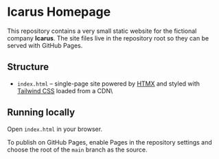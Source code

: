 # Icarus Homepage

This repository contains a very small static website for the fictional company **Icarus**. The site files live in the repository root so they can be served with GitHub Pages.

## Structure
- `index.html` – single-page site powered by [HTMX](https://htmx.org/) and styled with [Tailwind CSS](https://tailwindcss.com/) loaded from a CDN\

## Running locally
Open `index.html` in your browser.

To publish on GitHub Pages, enable Pages in the repository settings and choose the root of the `main` branch as the source.
